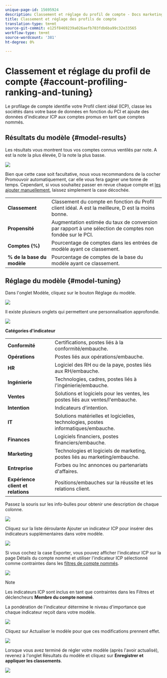 ```yaml
---
unique-page-id: 15695924
description: Classement et réglage du profil de compte - Docs marketing - Documentation du produit
title: Classement et réglage des profils de compte
translation-type: tm+mt
source-git-commit: e125f8469239a026aefb703fdb6ba99c32e33565
workflow-type: tm+mt
source-wordcount: '381'
ht-degree: 0%

---
```



# Classement et réglage du profil de compte {#account-profiling-ranking-and-tuning}

Le profilage de compte identifie votre Profil client idéal (ICP), classe les sociétés dans votre base de données en fonction du PCI et ajoute des données d&#39;indicateur ICP aux comptes promus en tant que comptes nommés.

## Résultats du modèle {#model-results}

Les résultats vous montrent tous vos comptes connus ventilés par note. A est la note la plus élevée, D la note la plus basse.

![](assets/results.png)

Bien que cette case soit facultative, nous vous recommandons de la cocher Promouvoir automatiquement, car elle vous fera gagner une tonne de temps. Cependant, si vous souhaitez passer en revue chaque compte et [les ajouter manuellement](/help/marketo/product-docs/account-based-marketing/target/named-accounts/discover-accounts.md#discover-crm-accounts), laissez simplement la case décochée.

<table> 
 <tbody> 
  <tr> 
   <td><strong>Classement</strong></td> 
   <td> 
    <div>
      Classement du compte en fonction du Profil client idéal. A est la meilleure, D est la moins bonne. 
    </div></td> 
  </tr> 
  <tr> 
   <td><strong>Propensité</strong></td> 
   <td> 
    <div>
      Augmentation estimée du taux de conversion par rapport à une sélection de comptes non fondée sur le PCI. 
    </div></td> 
  </tr> 
  <tr> 
   <td><strong>Comptes (%)</strong></td> 
   <td> 
    <div>
      Pourcentage de comptes dans les entrées de modèle ayant ce classement. 
    </div></td> 
  </tr> 
  <tr> 
   <td><strong>% de la base du modèle</strong></td> 
   <td> 
    <div>
      Pourcentage de comptes de la base du modèle ayant ce classement. 
    </div></td> 
  </tr> 
 </tbody> 
</table>

## Réglage du modèle {#model-tuning}

Dans l&#39;onglet Modèle, cliquez sur le bouton Réglage du modèle.

![](assets/two.png)

Il existe plusieurs onglets qui permettent une personnalisation approfondie.

![](assets/tuning-page.png)

**Catégories d&#39;indicateur**

<table> 
 <tbody> 
  <tr> 
   <td><strong>Conformité</strong></td> 
   <td> 
    <div>
      Certifications, postes liés à la conformité/embauche. 
    </div></td> 
  </tr> 
  <tr> 
   <td><strong>Opérations</strong></td> 
   <td> 
    <div>
      Postes liés aux opérations/embauche. 
    </div></td> 
  </tr> 
  <tr> 
   <td><strong>HR</strong></td> 
   <td> 
    <div>
      Logiciel des RH ou de la paye, postes liés aux RH/embauche.
    </div></td> 
  </tr> 
  <tr> 
   <td><strong>Ingénierie</strong></td> 
   <td> 
    <div>
      Technologies, cadres, postes liés à l'ingénierie/embauche. 
    </div></td> 
  </tr> 
  <tr> 
   <td><strong>Ventes</strong></td> 
   <td> 
    <div>
      Solutions et logiciels pour les ventes, les postes liés aux ventes/l'embauche. 
    </div></td> 
  </tr> 
  <tr> 
   <td><strong>Intention</strong></td> 
   <td> 
    <div>
      Indicateurs d’intention. 
    </div></td> 
  </tr> 
  <tr> 
   <td><strong>IT</strong></td> 
   <td> 
    <div>
      Solutions matérielles et logicielles, technologies, postes informatiques/embauche.
    </div></td> 
  </tr> 
  <tr> 
   <td><strong>Finances</strong></td> 
   <td> 
    <div>
      Logiciels financiers, postes financiers/embauche. 
    </div></td> 
  </tr> 
  <tr> 
   <td><strong>Marketing</strong></td> 
   <td> 
    <div>
      Technologies et logiciels de marketing, postes liés au marketing/embauche. 
    </div></td> 
  </tr> 
  <tr> 
   <td><strong>Entreprise</strong></td> 
   <td> 
    <div>
      Forbes ou Inc annonces ou partenariats d'affaires. 
    </div></td> 
  </tr> 
  <tr> 
   <td><strong>Expérience client et relations</strong></td> 
   <td> 
    <div>
      Positions/embauches sur la réussite et les relations client.
    </div></td> 
  </tr> 
 </tbody> 
</table>

Passez la souris sur les info-bulles pour obtenir une description de chaque colonne.

![](assets/tool-tip.png)

Cliquez sur la liste déroulante Ajouter un indicateur ICP pour insérer des indicateurs supplémentaires dans votre modèle.

![](assets/add-icp.png)

Si vous cochez la case Exporter, vous pouvez afficher l&#39;indicateur ICP sur la page Détails du compte nommé et utiliser l&#39;indicateur ICP sélectionné comme contraintes dans les [filtres de compte nommés](/help/marketo/product-docs/account-based-marketing/engage/account-filters.md).

![](assets/export.png)

>[!NOTE]
>
>Les indicateurs ICP sont inclus en tant que contraintes dans les Filtres et déclencheurs **Membre du compte nommé**.

La pondération de l&#39;indicateur détermine le niveau d&#39;importance que chaque indicateur reçoit dans votre modèle.

![](assets/weightage.png)

Cliquez sur Actualiser le modèle pour que ces modifications prennent effet.

![](assets/refresh-button.png)

Lorsque vous avez terminé de régler votre modèle (après l&#39;avoir actualisé), revenez à l&#39;onglet Résultats du modèle et cliquez sur **Enregistrer et appliquer les classements**.

![](assets/ranks.png)
